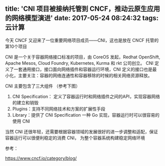 title: 'CNI 项目被接纳托管到 CNCF，推动云原生应用的网络模型演进'
date: 2017-05-24 08:24:32
tags: 云计算
---

今天 CNCF 又迎来了一位重要网络项目成员——CNI，这也是放在 CNCF 托管的第10个项目

CNI 是一个关于容器网络接口标准的项目，由 CoreOS 发起，Redhat OpenShift, Apache Mesos, Cloud Foundry, Kubernetes, Kurma 和 rkt 公司创立。
CNI 定义了一套通用接口，接口面向网络插件和容器运行环境，CNI 定义的接口也是最小化，主要关注：容器的网络连通性和容器移除的时候的相关网络资源释放。

CNI 主要包含了三大组件 （参考下图）

1. CNI Specification： 定义了容器运行时和网络插件之间的API，实现容器网络的建立和销毁
2. Plugins：支持不同网络技术和方案的扩展性手段
3. Library：提供了 CNI Specification 一种 Go 实现，容器运行时可以很容易的使用 CNI


当然 CNI 还很年轻，还需要根据容器领域的发展很好的进一步调整和适配，保证容器运行可以很便利稳定的消费 CNI， 为整个容器系统构建稳定网络环境

参考：

https://www.cncf.io/category/blog/
